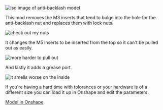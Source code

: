 
![iso image of anti-backlash model](https://github.com/Morfesto/UserMods/blob/patch-1/Millennium-Milo-V1.5-MODS/Morfesto/Anti-Backlash%20Nut%20Mod/images/iso_view.png)

This mod removes the M3 inserts that tend to bulge into the hole for the anti-backlash nut and replaces them with lock nuts.

![check out my nuts](https://github.com/Morfesto/UserMods/blob/patch-1/Millennium-Milo-V1.5-MODS/Morfesto/Anti-Backlash%20Nut%20Mod/images/cutout_nuts_view.png)

It changes the M5 inserts to be inserted from the top so it can't be pulled out as easily.

![more harder to pull out](https://github.com/Morfesto/UserMods/blob/patch-1/Millennium-Milo-V1.5-MODS/Morfesto/Anti-Backlash%20Nut%20Mod/images/cutout_insert_view.png)

And lastly it adds a grease port. 

![it smells worse on the inside](https://github.com/Morfesto/UserMods/blob/patch-1/Millennium-Milo-V1.5-MODS/Morfesto/Anti-Backlash%20Nut%20Mod/images/cutout_sideview.png)


If you're having a hard time with tolorances or your hardware is of a different size you can load it up in Onshape and edit the parameters.

[Model in Onshape](https://cad.onshape.com/documents/ad61f8ae473d135feabd2e81/w/a8a77c03487b52f66df65681/e/e948fd554dec3bcaa4e45c56?renderMode=0&uiState=66529d317e146d1507235510)

